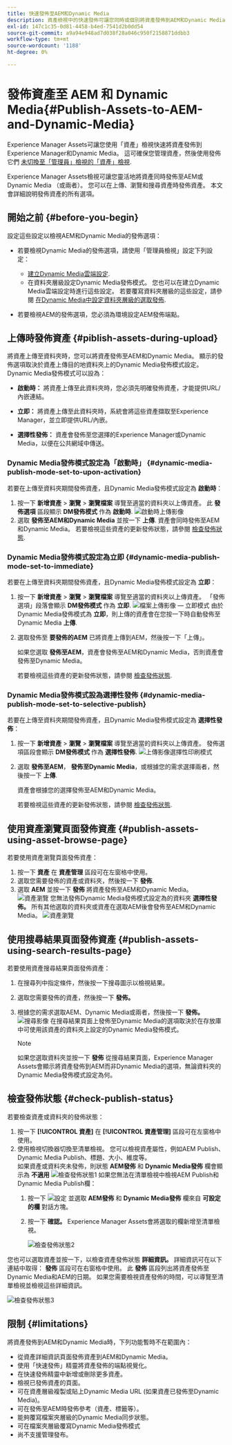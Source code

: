 ```yaml
---
title: 快速發佈至AEM和Dynamic Media
description: 資產檢視中的快速發佈可讓您同時或個別將資產發佈到AEM和Dynamic Media。 您可以選取資產和資料夾，然後選擇發佈至Dynamic Media或AEM。
exl-id: 147c1c35-0d81-4458-b4ed-7541d2b0dd54
source-git-commit: a9a94e948ad7d038f28a046c950f2158871ddbb3
workflow-type: tm+mt
source-wordcount: '1188'
ht-degree: 0%

---
```


# 發佈資產至 AEM 和 Dynamic Media{#Publish-Assets-to-AEM-and-Dynamic-Media}

Experience Manager Assets可讓您使用「資產」檢視快速將資產發佈到Experience Manager和Dynamic Media。 這可確保您管理資產，然後使用發佈它們 [未切換至「管理員」檢視的「資產」檢視](/help/assets/overview.md##persona-based-experiences).

Experience Manager Assets檢視可讓您靈活地將資產同時發佈至AEM或Dynamic Media （或兩者）。 您可以在上傳、瀏覽和搜尋資產時發佈資產。 本文會詳細說明發佈資產的所有選項。

## 開始之前 {#before-you-begin}

設定這些設定以檢視AEM和Dynamic Media的發佈選項：

* 若要檢視Dynamic Media的發佈選項，請使用「管理員檢視」設定下列設定：

   * [建立Dynamic Media雲端設定](/help/assets/dynamic-media/config-dm.md#configuring-dynamic-media-cloud-services).
   * 在資料夾層級設定Dynamic Media發佈模式。 您也可以在建立Dynamic Media雲端設定時進行這些設定。 若要覆寫資料夾層級的這些設定，請參閱 [在Dynamic Media中設定資料夾層級的選取發佈](/help/assets/dynamic-media/selective-publishing.md).

* 若要檢視AEM的發佈選項，您必須為環境設定AEM發佈端點。

## 上傳時發佈資產 {#piblish-assets-during-upload}

將資產上傳至資料夾時，您可以將資產發佈至AEM和Dynamic Media。 顯示的發佈選項取決於資產上傳目的地資料夾上的Dynamic Media發佈模式設定。 Dynamic Media發佈模式可以設為：

* **啟動時：** 將資產上傳至此資料夾時，您必須先明確發佈資產，才能提供URL/內嵌連結。

* **立即：** 將資產上傳至此資料夾時，系統會將這些資產擷取至Experience Manager，並立即提供URL/內嵌。
* **選擇性發佈：** 資產會發佈至您選擇的Experience Manager或Dynamic Media，以便在公共網域中傳送。

### Dynamic Media發佈模式設定為「啟動時」 {#dynamic-media-publish-mode-set-to-upon-activation}

若要在上傳至資料夾期間發佈資產，且Dynamic Media發佈模式設定為 **啟動時**：

1. 按一下 **新增資產** > **瀏覽** > **瀏覽檔案** 導覽至適當的資料夾以上傳資產。 此 **發佈選項** 區段顯示 **DM發佈模式** 作為 **啟動時**.
   ![啟動時上傳影像](/help/assets/assets/upload-upon-activation1.png)
2. 選取 **發佈至AEM和Dynamic Media** 並按一下 **上傳**. 資產會同時發佈至AEM和Dynamic Media。 若要檢視這些資產的更新發佈狀態，請參閱 [檢查發佈狀態](#check-publish-status).

### Dynamic Media發佈模式設定為立即 {#dynamic-media-publish-mode-set-to-immediate}

若要在上傳至資料夾期間發佈資產，且Dynamic Media發佈模式設定為 **立即**：

1. 按一下 **新增資產** > **瀏覽** > **瀏覽檔案** 導覽至適當的資料夾以上傳資產。 「發佈選項」段落會顯示 **DM發佈模式** 作為 **立即**.
   ![檔案上傳影像 — 立即模式](/help/assets/assets/upload-immediate-mode.png)
由於Dynamic Media發佈模式為 **立即**，則上傳的資產會在您按一下時自動發佈至Dynamic Media **上傳**.

2. 選取發佈至 **要發佈的AEM** 已將資產上傳到AEM，然後按一下「上傳」。

   如果您選取 **發佈至AEM**，資產會發佈至AEM和Dynamic Media，否則資產會發佈至Dynamic Media。

   若要檢視這些資產的更新發佈狀態，請參閱 [檢查發佈狀態](#check-publish-status).

### Dynamic Media發佈模式設為選擇性發佈 {#dynamic-media-publish-mode-set-to-selective-publish}

若要在上傳至資料夾期間發佈資產，且Dynamic Media發佈模式設定為 **選擇性發佈**：

1. 按一下 **新增資產** > **瀏覽** > **瀏覽檔案** 導覽至適當的資料夾以上傳資產。 發佈選項區段會顯示 **DM發佈模式** 作為 **選擇性發佈**.
   ![上傳影像選擇性印刷模式](/help/assets/assets/upload-image-selective-publish-mode.png)

2. 選取 **發佈至AEM**， **發佈至Dynamic Media**，或根據您的需求選擇兩者，然後按一下 **上傳**.

   資產會根據您的選擇發佈至AEM和Dynamic Media。

   若要檢視這些資產的更新發佈狀態，請參閱 [檢查發佈狀態](#check-publish-status).

## 使用資產瀏覽頁面發佈資產 {#publish-assets-using-asset-browse-page}

若要使用資產瀏覽頁面發佈資產：

1. 按一下 **資產** 在 **資產管理** 區段可在左窗格中使用。
2. 選取您需要發佈的資產或資料夾，然後按一下 **發佈**.
3. 選取 **AEM** 並按一下 **發佈** 將資產發佈至AEM和Dynamic Media。
   ![資產瀏覽](/help/assets/assets/assets-browse-1.png)
您無法發佈Dynamic Media發佈模式設定為的資料夾 **選擇性發佈。** 所有其他選取的資料夾或資產在選取AEM後會發佈至AEM和Dynamic Media。
   ![資產瀏覽](/help/assets/assets/assets-browse-2.png)

## 使用搜尋結果頁面發佈資產 {#publish-assets-using-search-results-page}

若要使用資產搜尋結果頁面發佈資產：

1. 在搜尋列中指定條件，然後按一下搜尋圖示以檢視結果。
2. 選取您需要發佈的資產，然後按一下 **發佈。**
3. 根據您的需求選取AEM、Dynamic Media或兩者，然後按一下 **發佈。**
   ![搜尋影像](/help/assets/assets/search-image1.png)
在搜尋結果頁面上發佈至Dynamic Media的選項取決於在存放庫中可使用該資產的資料夾上設定的Dynamic Media發佈模式。

   >[!NOTE]
   >
   >如果您選取資料夾並按一下 **發佈** 從搜尋結果頁面，Experience Manager Assets會顯示將資產發佈到AEM而非Dynamic Media的選項，無論資料夾的Dynamic Media發佈模式設定為何。

## 檢查發佈狀態 {#check-publish-status}

若要檢查資產或資料夾的發佈狀態：

1. 按一下 **[!UICONTROL 資產]** 在 **[!UICONTROL 資產管理]** 區段可在左窗格中使用。
2. 使用檢視切換器切換至清單檢視。 您可以檢視資產屬性，例如AEM Publish、Dynamic Media Publish、標題、大小、維度等。\
   如果資產或資料夾未發佈，則狀態 **AEM發佈** 和 **Dynamic Media發佈** 欄會顯示為 **不適用**
   ![檢查發佈狀態1](/help/assets/assets/check-publish-status1.png)
如果您無法在清單檢視中檢視AEM Publish和Dynamic Media Publish欄：
   1. 按一下 ![設定](/help/assets/assets/settings-icon.svg) 並選取 **AEM發佈** 和 **Dynamic Media發佈** 欄來自 **可設定的欄** 對話方塊。
   2. 按一下 **確認。** Experience Manager Assets會將選取的欄新增至清單檢視。

      ![檢查發佈狀態2](/help/assets/assets/check-publish-status2.png)

您也可以選取資產並按一下，以檢查資產發佈狀態 **詳細資訊。** 詳細資訊可在以下連結中取得： **發佈** 區段可在右窗格中使用。 此 **發佈** 區段列出將資產發佈至Dynamic Media和AEM的日期。 如果您需要檢視資產發佈的時間，可以導覽至清單檢視並檢視這些詳細資訊。

![檢查發佈狀態3](/help/assets/assets/check-publish-status3.png)

## 限制 {#limitations}

將資產發佈到AEM和Dynamic Media時，下列功能暫時不在範圍內：

* 從資產詳細資訊頁面發佈資產到AEM和Dynamic Media。
* 使用「快速發佈」精靈將資產發佈的端點視覺化。
* 在快速發佈精靈中新增或刪除更多資產。
* 檢視已發佈資產的頁面。
* 可在資產層級複製或貼上Dynamic Media URL (如果資產已發佈至Dynamic Media)。
* 可在發佈至AEM時發佈參考（資產、標籤等）。
* 能夠覆寫檔案夾層級的Dynamic Media同步狀態。
* 可在檔案夾層級覆寫Dynamic Media發佈模式
* 尚不支援管理發布。
